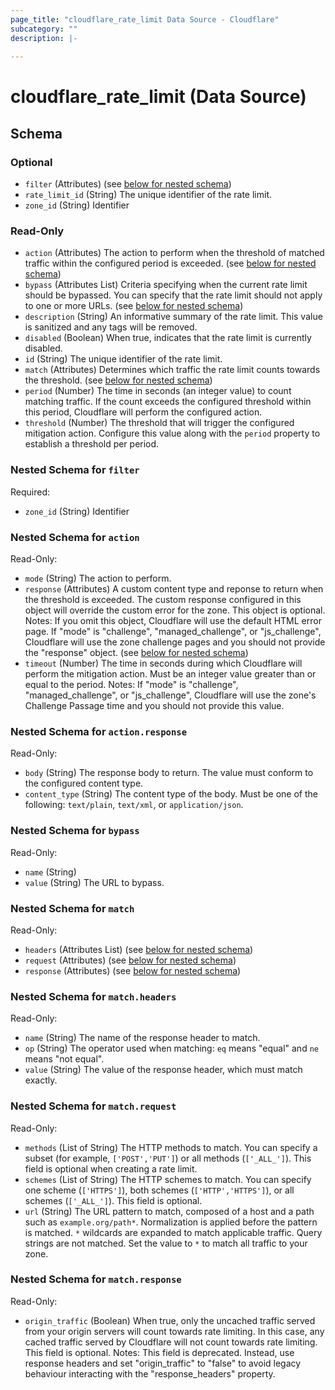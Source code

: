 ```yaml
---
page_title: "cloudflare_rate_limit Data Source - Cloudflare"
subcategory: ""
description: |-
  
---
```


# cloudflare_rate_limit (Data Source)




<!-- schema generated by tfplugindocs -->
## Schema

### Optional

- `filter` (Attributes) (see [below for nested schema](#nestedatt--filter))
- `rate_limit_id` (String) The unique identifier of the rate limit.
- `zone_id` (String) Identifier

### Read-Only

- `action` (Attributes) The action to perform when the threshold of matched traffic within the configured period is exceeded. (see [below for nested schema](#nestedatt--action))
- `bypass` (Attributes List) Criteria specifying when the current rate limit should be bypassed. You can specify that the rate limit should not apply to one or more URLs. (see [below for nested schema](#nestedatt--bypass))
- `description` (String) An informative summary of the rate limit. This value is sanitized and any tags will be removed.
- `disabled` (Boolean) When true, indicates that the rate limit is currently disabled.
- `id` (String) The unique identifier of the rate limit.
- `match` (Attributes) Determines which traffic the rate limit counts towards the threshold. (see [below for nested schema](#nestedatt--match))
- `period` (Number) The time in seconds (an integer value) to count matching traffic. If the count exceeds the configured threshold within this period, Cloudflare will perform the configured action.
- `threshold` (Number) The threshold that will trigger the configured mitigation action. Configure this value along with the `period` property to establish a threshold per period.

<a id="nestedatt--filter"></a>
### Nested Schema for `filter`

Required:

- `zone_id` (String) Identifier


<a id="nestedatt--action"></a>
### Nested Schema for `action`

Read-Only:

- `mode` (String) The action to perform.
- `response` (Attributes) A custom content type and reponse to return when the threshold is exceeded. The custom response configured in this object will override the custom error for the zone. This object is optional.
Notes: If you omit this object, Cloudflare will use the default HTML error page. If "mode" is "challenge", "managed_challenge", or "js_challenge", Cloudflare will use the zone challenge pages and you should not provide the "response" object. (see [below for nested schema](#nestedatt--action--response))
- `timeout` (Number) The time in seconds during which Cloudflare will perform the mitigation action. Must be an integer value greater than or equal to the period.
Notes: If "mode" is "challenge", "managed_challenge", or "js_challenge", Cloudflare will use the zone's Challenge Passage time and you should not provide this value.

<a id="nestedatt--action--response"></a>
### Nested Schema for `action.response`

Read-Only:

- `body` (String) The response body to return. The value must conform to the configured content type.
- `content_type` (String) The content type of the body. Must be one of the following: `text/plain`, `text/xml`, or `application/json`.



<a id="nestedatt--bypass"></a>
### Nested Schema for `bypass`

Read-Only:

- `name` (String)
- `value` (String) The URL to bypass.


<a id="nestedatt--match"></a>
### Nested Schema for `match`

Read-Only:

- `headers` (Attributes List) (see [below for nested schema](#nestedatt--match--headers))
- `request` (Attributes) (see [below for nested schema](#nestedatt--match--request))
- `response` (Attributes) (see [below for nested schema](#nestedatt--match--response))

<a id="nestedatt--match--headers"></a>
### Nested Schema for `match.headers`

Read-Only:

- `name` (String) The name of the response header to match.
- `op` (String) The operator used when matching: `eq` means "equal" and `ne` means "not equal".
- `value` (String) The value of the response header, which must match exactly.


<a id="nestedatt--match--request"></a>
### Nested Schema for `match.request`

Read-Only:

- `methods` (List of String) The HTTP methods to match. You can specify a subset (for example, `['POST','PUT']`) or all methods (`['_ALL_']`). This field is optional when creating a rate limit.
- `schemes` (List of String) The HTTP schemes to match. You can specify one scheme (`['HTTPS']`), both schemes (`['HTTP','HTTPS']`), or all schemes (`['_ALL_']`). This field is optional.
- `url` (String) The URL pattern to match, composed of a host and a path such as `example.org/path*`. Normalization is applied before the pattern is matched. `*` wildcards are expanded to match applicable traffic. Query strings are not matched. Set the value to `*` to match all traffic to your zone.


<a id="nestedatt--match--response"></a>
### Nested Schema for `match.response`

Read-Only:

- `origin_traffic` (Boolean) When true, only the uncached traffic served from your origin servers will count towards rate limiting. In this case, any cached traffic served by Cloudflare will not count towards rate limiting. This field is optional.
Notes: This field is deprecated. Instead, use response headers and set "origin_traffic" to "false" to avoid legacy behaviour interacting with the "response_headers" property.


